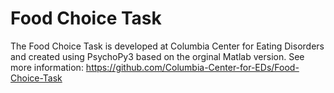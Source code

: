 # Food Choice Task 
The Food Choice Task is developed at Columbia Center for Eating Disorders and created using PsychoPy3 based on the orginal Matlab version.
See more information: https://github.com/Columbia-Center-for-EDs/Food-Choice-Task
